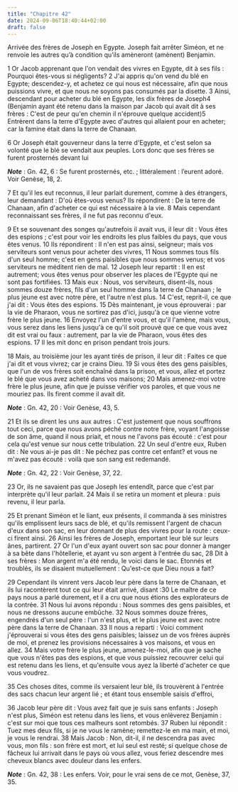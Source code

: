 ```yaml
---
title: "Chapitre 42"
date: 2024-09-06T18:40:44+02:00
draft: false
---
```



Arrivée des frères de Joseph en Egypte.
Joseph fait arrêter Siméon, et ne renvoie les autres qu’à condition qu’ils amèneront (amènent) Benjamin.


1 Or Jacob apprenant que l'on vendait des vivres en Egypte, dit à ses fils : Pourquoi êtes-vous si négligents? 2 J'ai appris qu'on vend du blé en Egypte; descendez-y, et achetez ce qui nous est nécessaire, afin que nous puissions vivre, et que nous ne soyons pas consumés par la disette. 3 Ainsi, descendant pour acheter du blé en Egypte, les dix frères de Joseph4 (Benjamin ayant été retenu dans la maison par Jacob qui avait dit à ses frères : C'est de peur qu'en chemin il n'éprouve quelque accident)5 Entrèrent dans la terre d'Egypte avec d'autres qui allaient pour en acheter; car la famine était dans la terre de Chanaan.


6 Or Joseph était gouverneur dans la terre d'Egypte, et c'est selon sa volonté que le blé se vendait aux peuples. Lors donc que ses frères se furent prosternés devant lui

***Note*** :  Gn. 42, 6 : Se furent prosternés, etc. ; littéralement : l’eurent adoré. Voir Genèse, 18, 2.

7 Et qu'il les eut reconnus, il leur parlait durement, comme à des étrangers, leur demandant : D'où êtes-vous venus? Ils répondirent : De la terre de Chanaan, afin d'acheter ce qui est nécessaire à la vie. 8 Mais cependant reconnaissant ses frères, il ne fut pas reconnu d'eux.


9 Et se souvenant des songes qu'autrefois il avait vus, il leur dit : Vous êtes des espions ; c'est pour voir les endroits les plus faibles du pays, que vous êtes venus. 10 Ils répondirent : Il n'en est pas ainsi, seigneur; mais vos serviteurs sont venus pour acheter des vivres, 11 Nous sommes tous fils d'un seul homme; c'est en gens paisibles que nous sommes venus; et vos serviteurs ne méditent rien de mal. 12 Joseph leur repartit : Il en est autrement; vous êtes venus pour observer les places de l'Egypte qui ne sont pas fortifiées. 13 Mais eux : Nous, vos serviteurs, disent-ils, nous sommes douze frères, fils d'un seul homme dans la terre de Chanaan ; le plus jeune est avec notre père, et l'autre n'est plus. 14 C'est, reprit-il, ce que j'ai dit : Vous êtes des espions. 15 Dès maintenant, je vous éprouverai : par la vie de Pharaon, vous ne sortirez pas d'ici, jusqu'à ce que vienne votre frère le plus jeune. 16 Envoyez l'un d'entre vous, et qu'il l'amène, mais vous, vous serez dans les liens jusqu'à ce qu'il soit
prouvé que ce que vous avez dit est vrai ou faux : autrement, par la vie de Pharaon, vous êtes des espions. 17 Il les mit donc en prison pendant trois jours.


18 Mais, au troisième jour les ayant tirés de prison, il leur dit : Faites ce que j'ai dit et vous vivrez; car je crains Dieu. 19 Si vous êtes des gens paisibles, que l'un de vos frères soit enchaîné dans la prison, et vous, allez et portez le blé que vous avez acheté dans vos maisons; 20 Mais amenez-moi votre frère le plus jeune, afin que je puisse vérifier vos paroles, et que vous ne mouriez pas. Ils firent comme il avait dit.

***Note*** :  Gn. 42, 20 : Voir Genèse, 43, 5.


21 Et ils se dirent les uns aux autres : C'est justement que nous souffrons tout ceci, parce que nous avons péché contre notre frère, voyant l'angoisse de son âme, quand il nous priait, et nous ne l'avons pas écouté : c'est pour cela qu'est venue sur nous cette tribulation. 22 Un seul d'entre eux, Ruben dit : Ne vous ai-je pas dit : Ne péchez pas contre cet enfant? et vous ne m'avez pas écouté : voilà que son sang est redemandé.

***Note*** :  Gn. 42, 22 : Voir Genèse, 37, 22.

23 Or, ils ne savaient pas que Joseph les entendît, parce que c'est par interprète qu'il leur parlait. 24 Mais il se retira un moment et pleura : puis revenu, il leur parla.


25 Et prenant Siméon et le liant, eux présents, il commanda à ses ministres qu'ils emplissent leurs sacs de blé, et qu'ils remissent l'argent de chacun d'eux dans son sac, en leur donnant de plus des vivres pour la route : ceux-ci firent ainsi. 26 Ainsi les frères de Joseph, emportant leur blé sur leurs ânes, partirent. 27 Or l'un d'eux ayant ouvert son sac pour donner à manger à sa bête dans l'hôtellerie, et ayant vu son argent à l'entrée du sac, 28 Dit à ses frères : Mon argent m'a été rendu, le voici dans le sac. Etonnés et troublés, ils se disaient mutuellement : Qu'est-ce que Dieu nous a fait?


29 Cependant ils vinrent vers Jacob leur père dans la terre de Chanaan, et ils lui racontèrent tout ce qui leur était arrivé, disant :30 Le maître de ce pays nous a parlé durement, et il a cru que nous étions des explorateurs de la contrée. 31 Nous lui avons répondu : Nous sommes des gens paisibles, et nous ne dressons aucune embûche. 32 Nous sommes douze frères, engendrés d'un seul père : l'un n'est plus, et le plus jeune est avec notre père dans la terre de Chanaan. 33 Il nous a reparti : Voici comment j'éprouverai si vous êtes des gens paisibles; laissez un de vos frères auprès de moi, et prenez les provisions nécessaires à vos maisons, et vous en allez. 34 Mais votre frère le plus jeune, amenez-le-moi, afin que je sache que vous n'êtes pas des espions, et que vous puissiez recouvrer celui qui est retenu dans les liens, et qu'ensuite vous ayez la liberté d'acheter ce que vous voudrez.


35 Ces choses dites, comme ils versaient leur blé, ils trouvèrent à l'entrée des sacs chacun leur argent lié ; et étant tous ensemble saisis d'effroi,


36 Jacob leur père dit : Vous avez fait que je suis sans enfants : Joseph n'est plus, Siméon est retenu dans les liens, et vous enlèverez Benjamin : c'est sur moi que tous ces malheurs sont retombés. 37 Ruben lui répondit : Tuez mes deux fils, si je ne vous le ramène; remettez-le en ma main, et moi, je vous le rendrai. 38 Mais Jacob : Non, dit-il, il ne descendra pas avec vous, mon fils : son frère est mort, et lui seul est resté; si quelque chose de fâcheux lui arrivait dans le pays où vous allez, vous feriez descendre mes cheveux blancs avec douleur dans les enfers.

***Note*** :  Gn. 42, 38 : Les enfers. Voir, pour le vrai sens de ce mot, Genèse, 37, 35.


